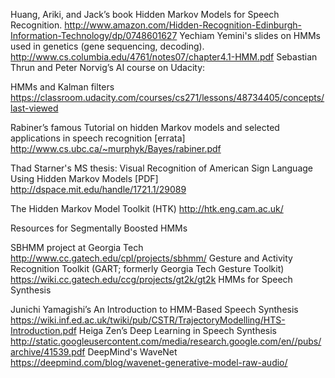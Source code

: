 Huang, Ariki, and Jack’s book Hidden Markov Models for Speech Recognition. http://www.amazon.com/Hidden-Recognition-Edinburgh-Information-Technology/dp/0748601627
Yechiam Yemini's slides on HMMs used in genetics (gene sequencing, decoding). http://www.cs.columbia.edu/4761/notes07/chapter4.1-HMM.pdf
Sebastian Thrun and Peter Norvig’s AI course on Udacity:

HMMs and Kalman filters https://classroom.udacity.com/courses/cs271/lessons/48734405/concepts/last-viewed

Rabiner’s famous Tutorial on hidden Markov models and selected applications in speech recognition [errata] http://www.cs.ubc.ca/~murphyk/Bayes/rabiner.pdf

Thad Starner's MS thesis: Visual Recognition of American Sign Language Using Hidden Markov Models [PDF] http://dspace.mit.edu/handle/1721.1/29089

The Hidden Markov Model Toolkit (HTK) http://htk.eng.cam.ac.uk/

Resources for Segmentally Boosted HMMs

SBHMM project at Georgia Tech http://www.cc.gatech.edu/cpl/projects/sbhmm/
Gesture and Activity Recognition Toolkit (GART; formerly Georgia Tech Gesture Toolkit) https://wiki.cc.gatech.edu/ccg/projects/gt2k/gt2k
HMMs for Speech Synthesis

Junichi Yamagishi’s An Introduction to HMM-Based Speech Synthesis https://wiki.inf.ed.ac.uk/twiki/pub/CSTR/TrajectoryModelling/HTS-Introduction.pdf
Heiga Zen’s Deep Learning in Speech Synthesis http://static.googleusercontent.com/media/research.google.com/en//pubs/archive/41539.pdf
DeepMind's WaveNet https://deepmind.com/blog/wavenet-generative-model-raw-audio/